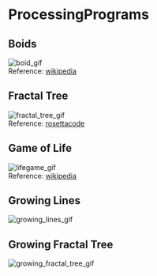 # ProcessingPrograms
## Boids
![boid_gif](https://github.com/hmhm903/ProcessingPrograms/blob/master/boid/boid.gif)  
Reference: [wikipedia](https://en.wikipedia.org/wiki/Boids)

## Fractal Tree
![fractal_tree_gif](https://github.com/hmhm903/ProcessingPrograms/blob/master/fractal_tree/fractal_tree.gif)  
Reference: [rosettacode](https://rosettacode.org/wiki/Fractal_tree)

## Game of Life
![lifegame_gif](https://github.com/hmhm903/ProcessingPrograms/blob/master/lifegame/lifegame.gif)  
Reference: [wikipedia](https://en.wikipedia.org/wiki/Conway%27s_Game_of_Life)

## Growing Lines
![growing_lines_gif](https://github.com/hmhm903/ProcessingPrograms/blob/master/growingLines/growingLines.gif)  

## Growing Fractal Tree
![growing_fractal_tree_gif](https://github.com/hmhm903/ProcessingPrograms/blob/master/growing_fractal_tree/growingfractaltree.gif)  

